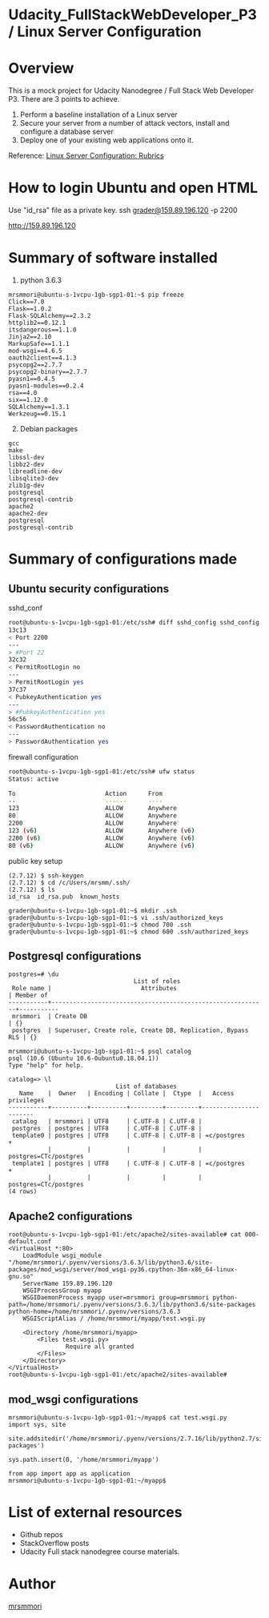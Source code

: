 Udacity_FullStackWebDeveloper_P3 / Linux Server Configuration
====

# Overview
This is a mock project for Udacity Nanodegree / Full Stack Web Developer P3.
There are 3 points to achieve.

1. Perform a baseline installation of a Linux server 
2. Secure your server from a number of attack vectors, install and configure a database server
3. Deploy one of your existing web applications onto it.

Reference: <a href="https://review.udacity.com/#!/rubrics/2007/view">Linux Server Configuration: Rubrics</a>


# How to login Ubuntu and open HTML

Use "id_rsa" file as a private key.
ssh grader@159.89.196.120 -p 2200

http://159.89.196.120

# Summary of software installed

1. python 3.6.3
```
mrsmmori@ubuntu-s-1vcpu-1gb-sgp1-01:~$ pip freeze
Click==7.0
Flask==1.0.2
Flask-SQLAlchemy==2.3.2
httplib2==0.12.1
itsdangerous==1.1.0
Jinja2==2.10
MarkupSafe==1.1.1
mod-wsgi==4.6.5
oauth2client==4.1.3
psycopg2==2.7.7
psycopg2-binary==2.7.7
pyasn1==0.4.5
pyasn1-modules==0.2.4
rsa==4.0
six==1.12.0
SQLAlchemy==1.3.1
Werkzeug==0.15.1
```

2. Debian packages
```
gcc 
make 
libssl-dev 
libbz2-dev 
libreadline-dev 
libsqlite3-dev 
zlib1g-dev
postgresql 
postgresql-contrib
apache2
apache2-dev
postgresql 
postgresql-contrib
```



# Summary of configurations made

## Ubuntu security configurations

sshd_conf

```bash
root@ubuntu-s-1vcpu-1gb-sgp1-01:/etc/ssh# diff sshd_config sshd_config.original
13c13
< Port 2200
---
> #Port 22
32c32
< PermitRootLogin no
---
> PermitRootLogin yes
37c37
< PubkeyAuthentication yes
---
> #PubkeyAuthentication yes
56c56
< PasswordAuthentication no
---
> PasswordAuthentication yes
```

firewall configuration

```bash
root@ubuntu-s-1vcpu-1gb-sgp1-01:/etc/ssh# ufw status
Status: active

To                         Action      From
--                         ------      ----
123                        ALLOW       Anywhere
80                         ALLOW       Anywhere
2200                       ALLOW       Anywhere
123 (v6)                   ALLOW       Anywhere (v6)
2200 (v6)                  ALLOW       Anywhere (v6)
80 (v6)                    ALLOW       Anywhere (v6)

```

public key setup

```
(2.7.12) $ ssh-keygen
(2.7.12) $ cd /c/Users/mrsmm/.ssh/
(2.7.12) $ ls
id_rsa  id_rsa.pub  known_hosts

grader@ubuntu-s-1vcpu-1gb-sgp1-01:~$ mkdir .ssh
grader@ubuntu-s-1vcpu-1gb-sgp1-01:~$ vi .ssh/authorized_keys
grader@ubuntu-s-1vcpu-1gb-sgp1-01:~$ chmod 700 .ssh
grader@ubuntu-s-1vcpu-1gb-sgp1-01:~$ chmod 600 .ssh/authorized_keys
```

## Postgresql configurations

```
postgres=# \du
                                   List of roles
 Role name |                         Attributes                         | Member of
-----------+------------------------------------------------------------+-----------
 mrsmmori  | Create DB                                                  | {}
 postgres  | Superuser, Create role, Create DB, Replication, Bypass RLS | {}

mrsmmori@ubuntu-s-1vcpu-1gb-sgp1-01:~$ psql catalog
psql (10.6 (Ubuntu 10.6-0ubuntu0.18.04.1))
Type "help" for help.

catalog=> \l
                              List of databases
   Name    |  Owner   | Encoding | Collate |  Ctype  |   Access privileges
-----------+----------+----------+---------+---------+-----------------------
 catalog   | mrsmmori | UTF8     | C.UTF-8 | C.UTF-8 |
 postgres  | postgres | UTF8     | C.UTF-8 | C.UTF-8 |
 template0 | postgres | UTF8     | C.UTF-8 | C.UTF-8 | =c/postgres          +
           |          |          |         |         | postgres=CTc/postgres
 template1 | postgres | UTF8     | C.UTF-8 | C.UTF-8 | =c/postgres          +
           |          |          |         |         | postgres=CTc/postgres
(4 rows)

```

## Apache2 configurations

```
root@ubuntu-s-1vcpu-1gb-sgp1-01:/etc/apache2/sites-available# cat 000-default.conf
<VirtualHost *:80>
    LoadModule wsgi_module "/home/mrsmmori/.pyenv/versions/3.6.3/lib/python3.6/site-packages/mod_wsgi/server/mod_wsgi-py36.cpython-36m-x86_64-linux-gnu.so"
    ServerName 159.89.196.120
    WSGIProcessGroup myapp
    WSGIDaemonProcess myapp user=mrsmmori group=mrsmmori python-path=/home/mrsmmori/.pyenv/versions/3.6.3/lib/python3.6/site-packages python-home=/home/mrsmmori/.pyenv/versions/3.6.3
    WSGIScriptAlias / /home/mrsmmori/myapp/test.wsgi.py

    <Directory /home/mrsmmori/myapp>
        <Files test.wsgi.py>
                Require all granted
        </Files>
    </Directory>
</VirtualHost>
root@ubuntu-s-1vcpu-1gb-sgp1-01:/etc/apache2/sites-available#
```

## mod_wsgi configurations

```
mrsmmori@ubuntu-s-1vcpu-1gb-sgp1-01:~/myapp$ cat test.wsgi.py
import sys, site

site.addsitedir('/home/mrsmmori/.pyenv/versions/2.7.16/lib/python2.7/site-packages')

sys.path.insert(0, '/home/mrsmmori/myapp')

from app import app as application
mrsmmori@ubuntu-s-1vcpu-1gb-sgp1-01:~/myapp$
```

# List of external resources

- Github repos
- StackOverflow posts
- Udacity Full stack nanodegree course materials.


# Author

[mrsmmori](https://github.com/mrsmmori)

